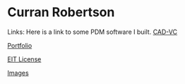 # Curran Robertson

Links:
Here is a link to some PDM software I built.
[CAD-VC](https://cad-vc.org/)

[Portfolio](https://drive.google.com/drive/folders/18Ntjcdg_oRFSatfBP3WWHiAzXN1ULbTe)

[EIT License](https://www.credly.com/badges/e17a3ec1-3c2e-408d-8bba-ba95702b791a/public_url)

[Images](./images/images.html)
